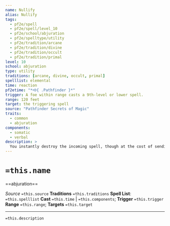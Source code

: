 ```yaml
---
name: Nullify
alias: Nullify
tags:
  - pf2e/spell
  - pf2e/spell/level_10
  - pf2e/school/abjuration
  - pf2e/spelltype/utility
  - pf2e/tradition/arcane
  - pf2e/tradition/divine
  - pf2e/tradition/occult
  - pf2e/tradition/primal
level: 10
school: abjuration
type: utility
traditions: [arcane, divine, occult, primal]
spelllist: elemental
time: reaction
pf2etime: "*⬲{ .Pathfinder }*"
trigger: A foe within range casts a 9th-level or lower spell.
range: 120 feet
target: the triggering spell
source: "Pathfinder Secrets of Magic"
traits:
  - common
  - abjuration
components:
  - somatic
  - verbal
description: >
  You instantly destroy the incoming spell, though at the cost of sending magical feedback through your body. You automatically counteract the spell, but the feedback brings you unavoidable harm. You lose 1d8 Hit Points per level of the triggering spell.
---
```

# `=this.name`
==abjuration==

*Source* `=this.source`
**Traditions** `=this.traditions`
**Spell List**: `=this.spelllist`
**Cast** `=this.time` | `=this.components`; **Trigger** `=this.trigger`
**Range** `=this.range`; **Targets** `=this.target`

***
`=this.description`